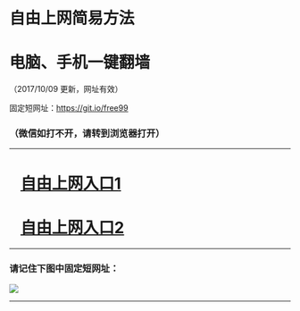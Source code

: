 ﻿# 自由上网简易方法

# 电脑、手机一键翻墙

（2017/10/09 更新，网址有效）

固定短网址：https://git.io/free99

### （微信如打不开，请转到浏览器打开）


***





# &nbsp;&nbsp; <a href="http://ft2502531621.fwq-tz-1001.info/fwqtz01.html?t=100900129585 " target="_blank">自由上网入口1</a>
# &nbsp;&nbsp; <a href="http://ft2974927870.fwq-tz-1002.info/fwqtz02.html?t=100900130104 " target="_blank">自由上网入口2</a>
***

### 请记住下图中固定短网址：

<img src="https://s3-us-west-2.amazonaws.com/fwq-1001/yjfq-20170905okok.png" /> 


***


